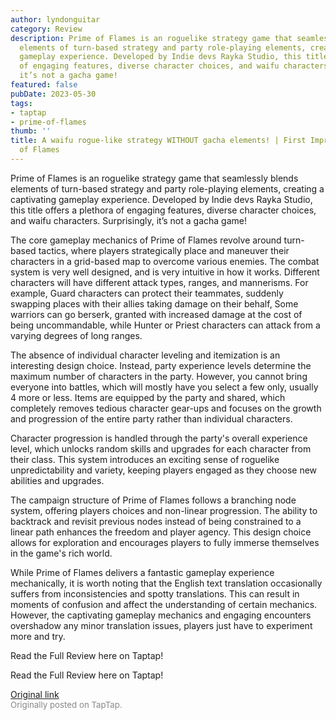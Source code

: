 ```yaml
---
author: lyndonguitar
category: Review
description: Prime of Flames is an roguelike strategy game that seamlessly blends
  elements of turn-based strategy and party role-playing elements, creating a captivating
  gameplay experience. Developed by Indie devs Rayka Studio, this title offers a plethora
  of engaging features, diverse character choices, and waifu characters. Surprisingly,
  it’s not a gacha game!
featured: false
pubDate: 2023-05-30
tags:
- taptap
- prime-of-flames
thumb: ''
title: A waifu rogue-like strategy WITHOUT gacha elements! | First Impressions - Prime
  of Flames
---
```


Prime of Flames is an roguelike strategy game that seamlessly blends elements of turn-based strategy and party role-playing elements, creating a captivating gameplay experience. Developed by Indie devs Rayka Studio, this title offers a plethora of engaging features, diverse character choices, and waifu characters. Surprisingly, it’s not a gacha game!

The core gameplay mechanics of Prime of Flames revolve around turn-based tactics, where players strategically place and maneuver their characters in a grid-based map to overcome various enemies. The combat system is very well designed, and is very intuitive in how it works. Different characters will have different attack types, ranges, and mannerisms. For example, Guard characters can protect their teammates, suddenly swapping places with their allies taking damage on their behalf, Some warriors can go berserk, granted with increased damage at the cost of being uncommandable, while Hunter or Priest characters can attack from a varying degrees of long ranges.

The absence of individual character leveling and itemization is an interesting design choice. Instead, party experience levels determine the maximum number of characters in the party. However, you cannot bring everyone into battles, which will mostly have you select a few only, usually 4 more or less. Items are equipped by the party and shared, which completely removes tedious character gear-ups and focuses on the growth and progression of the entire party rather than individual characters.

Character progression is handled through the party's overall experience level, which unlocks random skills and upgrades for each character from their class. This system introduces an exciting sense of roguelike unpredictability and variety, keeping players engaged as they choose new abilities and upgrades.

The campaign structure of Prime of Flames follows a branching node system, offering players choices and non-linear progression. The ability to backtrack and revisit previous nodes instead of being constrained to a linear path enhances the freedom and player agency. This design choice allows for exploration and encourages players to fully immerse themselves in the game's rich world.

While Prime of Flames delivers a fantastic gameplay experience mechanically, it is worth noting that the English text translation occasionally suffers from inconsistencies and spotty translations. This can result in moments of confusion and affect the understanding of certain mechanics. However, the captivating gameplay mechanics and engaging encounters overshadow any minor translation issues, players just have to experiment more and try.

Read the Full Review here on Taptap!

Read the Full Review here on Taptap!

[Original link](https://www.taptap.io/post/5718289)<br><span style="font-size: 0.95em; color: #888;">Originally posted on TapTap.</span>